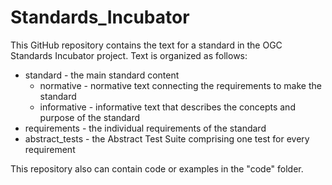 # Standards_Incubator

This GitHub repository contains the text for a standard in the OGC Standards Incubator project. Text is organized as follows:

* standard - the main standard content
  - normative - normative text connecting the requirements to make the standard
  - informative - informative text that describes the concepts and purpose of the standard
* requirements - the individual requirements of the standard
* abstract_tests - the Abstract Test Suite comprising one test for every requirement

This repository also can contain code or examples in the "code" folder.
